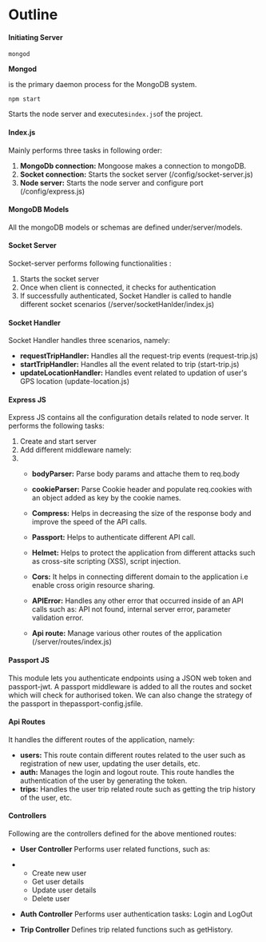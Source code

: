 # Outline

#### Initiating Server

```
mongod
```

**Mongod**

is the primary daemon process for the MongoDB system.

```
npm start
```

Starts the node server and executes`index.js`of the project.

#### Index.js

Mainly performs three tasks in following order:

1. **MongoDb connection:**
   Mongoose makes a connection to mongoDB.
2. **Socket connection:**
   Starts the socket server
   \(/config/socket-server.js\)
3. **Node server:**
   Starts the node server and configure port
   \(/config/express.js\)

#### MongoDB Models

All the mongoDB models or schemas are defined under/server/models.

#### Socket Server

Socket-server performs following functionalities :

1. Starts the socket server
2. Once when client is connected, it checks for authentication
3. If successfully authenticated, Socket Handler is called to handle different socket scenarios
   \(/server/socketHanlder/index.js\)

#### Socket Handler

Socket Handler handles three scenarios, namely:

* **requestTripHandler:**
  Handles all the request-trip events
  \(request-trip.js\)
* **startTripHandler:**
  Handles all the event related to trip
  \(start-trip.js\)
* **updateLocationHandler:**
  Handles event related to updation of user's GPS location
  \(update-location.js\)

#### Express JS

Express JS contains all the configuration details related to node server. It performs the following tasks:

1. Create and start server
2. Add different middleware namely:
3. * **bodyParser:**
     Parse body params and attache them to req.body
   * **cookieParser:**
     Parse Cookie header and populate req.cookies with an object added as key by the cookie names.
   * **Compress:**
     Helps in decreasing the size of the response body and improve the speed of the API calls.
   * **Passport:**
     Helps to authenticate different API call.
   * **Helmet:**
     Helps to protect the application from different attacks such as cross-site scripting \(XSS\), script injection.
   * **Cors:**
     It helps in connecting different domain to the application i.e enable cross origin resource sharing.
   * **APIError:**
     Handles any other error that occurred inside of an API calls such as:
     API not found, internal server error, parameter validation error.

   * **Api route:**
     Manage various other routes of the application
     \(/server/routes/index.js\)

#### Passport JS

This module lets you authenticate endpoints using a JSON web token and passport-jwt. A passport middleware is added to all the routes and socket which will check for authorised token. We can also change the strategy of the passport in thepassport-config.jsfile.

#### Api Routes

It handles the different routes of the application, namely:

* **users:**
  This route contain different routes related to the user such as registration of new user, updating the user details, etc.
* **auth:**
  Manages the login and logout route. This route handles the authentication of the user by generating the token.
* **trips:**
  Handles the user trip related route such as getting the trip history of the user, etc.

#### Controllers

Following are the controllers defined for the above mentioned routes:

* **User Controller**
  Performs user related functions, such as:
* * Create new user
  * Get user details
  * Update user details
  * Delete user
* **Auth Controller**
  Performs user authentication tasks: Login and LogOut

* **Trip Controller**
  Defines trip related functions such as getHistory.



